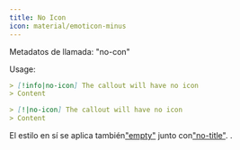 ```yaml
---
title: No Icon
icon: material/emoticon-minus
---
```


Metadatos de llamada: "no-con"

Usage:

```md
> [!info|no-icon] The callout will have no icon
> Content
```
```md
> [!|no-icon] The callout will have no icon
> Content
```

El estilo en sí se aplica también["empty"](../combined-styling/page-1.md)
junto con["no-title"](../title-styling/page-1.md).
.


